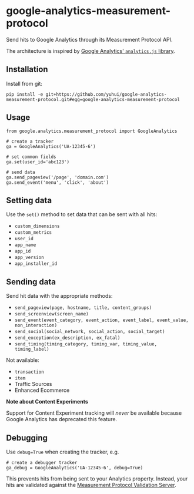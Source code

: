 # google-analytics-measurement-protocol

Send hits to Google Analytics through its Measurement Protocol API.

The architecture is inspired by [Google Analytics' `analytics.js` library](https://developers.google.com/analytics/devguides/collection/analyticsjs/).

## Installation

Install from git:
```
pip install -e git+https://github.com/yuhui/google-analytics-measurement-protocol.git#egg=google-analytics-measurement-protocol
```

## Usage

```
from google.analytics.measurement_protocol import GoogleAnalytics

# create a tracker
ga = GoogleAnalytics('UA-12345-6')

# set common fields
ga.set(user_id='abc123')

# send data
ga.send_pageview('/page', 'domain.com')
ga.send_event('menu', 'click', 'about')
```

## Setting data
Use the `set()` method to set data that can be sent with all hits:

- `custom_dimensions`
- `custom_metrics`
- `user_id`
- `app_name`
- `app_id`
- `app_version`
- `app_installer_id`

## Sending data
Send hit data with the appropriate methods:

- `send_pageview(page, hostname, title, content_groups)`
- `send_screenview(screen_name)`
- `send_event(event_category, event_action, event_label, event_value, non_interaction)`
- `send_social(social_network, social_action, social_target)`
- `send_exception(ex_description, ex_fatal)`
- `send_timing(timing_category, timing_var, timing_value, timing_label)`

Not available:
- `transaction`
- `item`
- Traffic Sources
- Enhanced Ecommerce

**Note about Content Experiments**

Support for Content Experiment tracking will *never* be available because Google Analytics has deprecated this feature.

## Debugging
Use `debug=True` when creating the tracker, e.g.

```
# create a debugger tracker
ga_debug = GoogleAnalytics('UA-12345-6', debug=True)
```

This prevents hits from being sent to your Analytics property. Instead, your hits are validated against the [Measurement Protocol Validation Server](https://developers.google.com/analytics/devguides/collection/protocol/v1/validating-hits).
